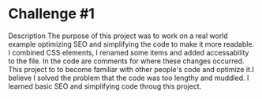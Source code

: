 # Challenge #1 
Description
The purpose of this project was to work on a real world example optimizing SEO and simplifying the code to make it more readable. I combined CSS elements, I renamed some items and added accessability to the file. In the code are comments for where these changes occurred. This project to to become familiar with other people's code and optimize it.I believe I solved the problem that the code was too lengthy and muddled. I learned basic SEO and simplifying code throug this project.
